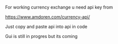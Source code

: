 For working currency exchange u need api key from 

https://www.amdoren.com/currency-api/

Just copy and paste api into api in code

Gui is still in progres but its coming

